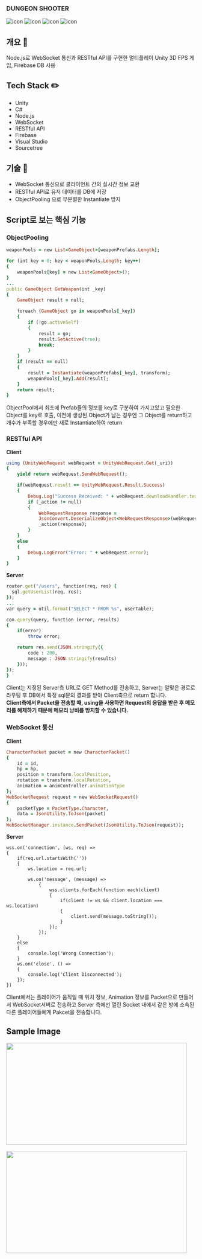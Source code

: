 ### DUNGEON SHOOTER
![icon](https://img.shields.io/badge/Unity-100000?style=for-the-badge&logo=unity&logoColor=white) ![icon](https://img.shields.io/badge/C%23-239120?style=for-the-badge&logo=c-sharp&logoColor=white) ![icon](https://img.shields.io/badge/Node.js-43853D?style=for-the-badge&logo=node.js&logoColor=white) ![icon](https://img.shields.io/badge/Firebase-F29D0C?style=for-the-badge&logo=firebase&logoColor=white)

## 개요 📝
Node.js로 WebSocket 통신과 RESTful API를 구현한 멀티플레이 Unity 3D FPS 게임, Firebase DB 사용

## Tech Stack ✏️
- Unity
- C#
- Node.js
- WebSocket
- RESTful API
- Firebase
- Visual Studio
- Sourcetree

## 기술 🔎
- WebSocket 통신으로 클라이언트 간의 실시간 정보 교환
- RESTful API로 유저 데이터를 DB에 저장
- ObjectPooling 으로 무분별한 Instantiate 방지

## Script로 보는 핵심 기능

### ObjectPooling
```ruby
weaponPools = new List<GameObject>[weaponPrefabs.Length];

for (int key = 0; key < weaponPools.Length; key++)
{
    weaponPools[key] = new List<GameObject>();
}
...
public GameObject GetWeapon(int _key)
{
    GameObject result = null;

    foreach (GameObject go in weaponPools[_key])
    {
        if (!go.activeSelf)
        {
            result = go;
            result.SetActive(true);
            break;
        }
    }
    if (result == null)
    {
        result = Instantiate(weaponPrefabs[_key], transform);
        weaponPools[_key].Add(result);
    }
    return result;
}
```
ObjectPool에서 최초에 Prefab들의 정보를 key로 구분하여 가지고있고 필요한 Object를 key로 호출, 이전에 생성된 Object가 남는 경우엔 그 Object를 return하고 개수가 부족할 경우에만 새로 Instantiate하여 return

### RESTful API
**Client**
```ruby
using (UnityWebRequest webRequest = UnityWebRequest.Get(_uri))
{
    yield return webRequest.SendWebRequest();

    if(webRequest.result == UnityWebRequest.Result.Success)
    {
        Debug.Log("Success Received: " + webRequest.downloadHandler.text);
        if (_action != null)
        {
            WebRequestResponse response = 
            JsonConvert.DeserializeObject<WebRequestResponse>(webRequest.downloadHandler.text);
            _action(response);
        }
    }
    else
    {
        Debug.LogError("Error: " + webRequest.error);
    }
}
```
**Server**
```ruby
router.get("/users", function(req, res) {
  sql.getUserList(req, res);
});
...
var query = util.format("SELECT * FROM %s", userTable);

con.query(query, function (error, results)
{
    if(error)
        throw error;

    return res.send(JSON.stringify({
        code : 200,
        message : JSON.stringify(results)
    }));
});
}
```

Client는 지정된 Server측 URL로 GET Method를 전송하고, Server는 알맞은 경로로 라우팅 후 DB에서 특정 sql문의 결과를 받아 Client측으로 return 합니다.  
**Client측에서 Packet을 전송할 때, using을 사용하면 Request의 응답을 받은 후 메모리를 해제하기 때문에 메모리 낭비를 방지할 수 있습니다.**

### WebSocket 통신
**Client**
```ruby
CharacterPacket packet = new CharacterPacket()
{
    id = id,
    hp = hp,
    position = transform.localPosition,
    rotation = transform.localRotation,
    animation = animController.animationType
};
WebSocketRequest request = new WebSocketRequest()
{
    packetType = PacketType.Character,
    data = JsonUtility.ToJson(packet)
};
WebSocketManager.instance.SendPacket(JsonUtility.ToJson(request));
```
**Server**
```
wss.on('connection', (ws, req) =>
{
    if(req.url.startsWith(''))
    {
        ws.location = req.url;
        
        ws.on('message', (message) => 
            {
                wss.clients.forEach(function each(client)
                {
                    if(client != ws && client.location === ws.location)
                    {
                        client.send(message.toString());
                    }
                });
            });
    }
    else
    {
        console.log('Wrong Connection');
    }
    ws.on('close', () => 
    {
        console.log('Client Disconnected');
    });
})
```

Client에서는 플레이어가 움직일 때 위치 정보, Animation 정보를 Packet으로 만들어서 WebSocket서버로 전송하고 Server 측에선 열린 Socket 내에서 같은 방에 소속된 다른 플레이어들에게 Pakcet을 전송합니다.

## Sample Image

<img src="https://github.com/user-attachments/assets/e50e4981-c8a8-4c6e-aa51-74134c11cb10" width="480" height="270"/>  
<img src="https://github.com/user-attachments/assets/0808653b-9cf2-4dc4-bf34-6ee785b6ff44" width="480" height="270"/>
